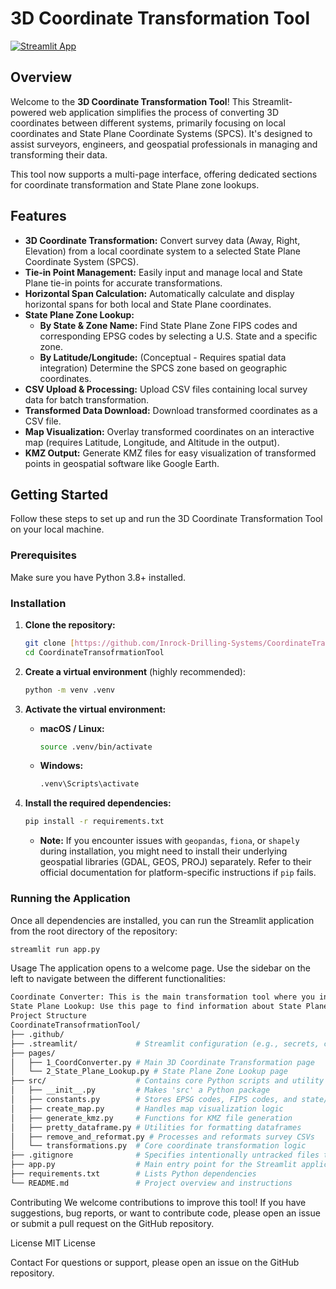 # 3D Coordinate Transformation Tool

[![Streamlit App](https://static.streamlit.io/badges/streamlit_badge_black_white.svg)](https://your-streamlit-share-link.streamlit.app/)

## Overview

Welcome to the **3D Coordinate Transformation Tool**! This Streamlit-powered web application simplifies the process of converting 3D coordinates between different systems, primarily focusing on local coordinates and State Plane Coordinate Systems (SPCS). It's designed to assist surveyors, engineers, and geospatial professionals in managing and transforming their data.

This tool now supports a multi-page interface, offering dedicated sections for coordinate transformation and State Plane zone lookups.

## Features

* **3D Coordinate Transformation:** Convert survey data (Away, Right, Elevation) from a local coordinate system to a selected State Plane Coordinate System (SPCS).
* **Tie-in Point Management:** Easily input and manage local and State Plane tie-in points for accurate transformations.
* **Horizontal Span Calculation:** Automatically calculate and display horizontal spans for both local and State Plane coordinates.
* **State Plane Zone Lookup:**
    * **By State & Zone Name:** Find State Plane Zone FIPS codes and corresponding EPSG codes by selecting a U.S. State and a specific zone.
    * **By Latitude/Longitude:** (Conceptual - Requires spatial data integration) Determine the SPCS zone based on geographic coordinates.
* **CSV Upload & Processing:** Upload CSV files containing local survey data for batch transformation.
* **Transformed Data Download:** Download transformed coordinates as a CSV file.
* **Map Visualization:** Overlay transformed coordinates on an interactive map (requires Latitude, Longitude, and Altitude in the output).
* **KMZ Output:** Generate KMZ files for easy visualization of transformed points in geospatial software like Google Earth.

## Getting Started

Follow these steps to set up and run the 3D Coordinate Transformation Tool on your local machine.

### Prerequisites

Make sure you have Python 3.8+ installed.

### Installation

1.  **Clone the repository:**

    ```bash
    git clone [https://github.com/Inrock-Drilling-Systems/CoordinateTransofrmationTool.git](https://github.com/Inrock-Drilling-Systems/CoordinateTransofrmationTool.git)
    cd CoordinateTransofrmationTool
    ```

2.  **Create a virtual environment** (highly recommended):

    ```bash
    python -m venv .venv
    ```

3.  **Activate the virtual environment:**

    * **macOS / Linux:**
        ```bash
        source .venv/bin/activate
        ```
    * **Windows:**
        ```bash
        .venv\Scripts\activate
        ```

4.  **Install the required dependencies:**

    ```bash
    pip install -r requirements.txt
    ```
    * **Note:** If you encounter issues with `geopandas`, `fiona`, or `shapely` during installation, you might need to install their underlying geospatial libraries (GDAL, GEOS, PROJ) separately. Refer to their official documentation for platform-specific instructions if `pip` fails.

### Running the Application

Once all dependencies are installed, you can run the Streamlit application from the root directory of the repository:

```bash
streamlit run app.py
```

Usage
The application opens to a welcome page. Use the sidebar on the left to navigate between the different functionalities:

```bash
Coordinate Converter: This is the main transformation tool where you input tie-in points, upload your survey data, and perform transformations.
State Plane Lookup: Use this page to find information about State Plane Coordinate System zones.
Project Structure
CoordinateTransofrmationTool/
├── .github/
├── .streamlit/             # Streamlit configuration (e.g., secrets, config)
├── pages/
│   ├── 1_CoordConverter.py # Main 3D Coordinate Transformation page
│   └── 2_State_Plane_Lookup.py # State Plane Zone Lookup page
├── src/                    # Contains core Python scripts and utility functions
│   ├── __init__.py         # Makes 'src' a Python package
│   ├── constants.py        # Stores EPSG codes, FIPS codes, and state/zone mappings
│   ├── create_map.py       # Handles map visualization logic
│   ├── generate_kmz.py     # Functions for KMZ file generation
│   ├── pretty_dataframe.py # Utilities for formatting dataframes
│   ├── remove_and_reformat.py # Processes and reformats survey CSVs
│   └── transformations.py  # Core coordinate transformation logic
├── .gitignore              # Specifies intentionally untracked files to ignore
├── app.py                  # Main entry point for the Streamlit application
├── requirements.txt        # Lists Python dependencies
└── README.md               # Project overview and instructions
```

Contributing
We welcome contributions to improve this tool! If you have suggestions, bug reports, or want to contribute code, please open an issue or submit a pull request on the GitHub repository.

License
MIT License

Contact
For questions or support, please open an issue on the GitHub repository.